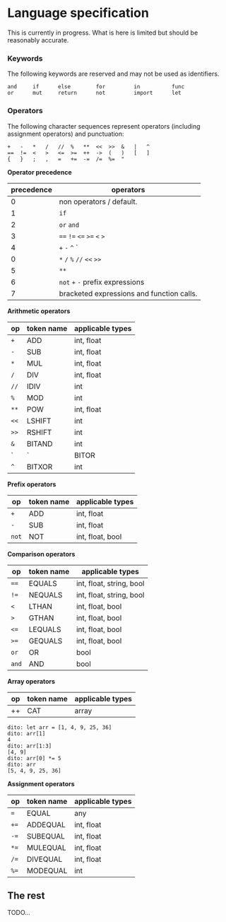 # Language specification

This is currently in progress. What is here is limited but should be reasonably accurate.

### Keywords

The following keywords are reserved and may not be used as identifiers.

```
and     if      else        for         in          func
or      mut     return      not         import      let
```

### Operators

The following character sequences represent operators (including assignment operators) and punctuation:

```
+   -   *   /   //  %   **  <<  >>  &   |   ^
==  !=  <   >   <=  >=  ++  ->  (   )   [   ]
{   }   ;   ,   =   +=  -=  /=  %=  "
```

**Operator precedence**

|precedence|operators|
|---|---|
|0|non operators / default.|
|1|`if`|
|2|`or` `and`|
|3|`==` `!=` `<=` `>=` `<` `>`|
|4|`+` `-` `^` `|` `&`|
|0|`*` `/` `%` `//` `<<` `>>`|
|5|`**`|
|6|`not` `+` `-` prefix expressions|
|7|bracketed expressions and function calls. |

**Arithmetic operators**

|op|token name|applicable types|
|---|---|---|
|`+`|ADD|int, float|
|`-`|SUB|int, float|
|`*`|MUL|int, float|
|`/`|DIV|int, float|
|`//`|IDIV|int|
|`%`|MOD|int|
|`**`|POW|int, float|
|`<<`|LSHIFT|int|
|`>>`|RSHIFT|int|
|`&`|BITAND|int|
|`|`|BITOR|int|
|`^`|BITXOR|int|

**Prefix operators**

|op|token name|applicable types|
|---|---|---|
|`+`|ADD|int, float|
|`-`|SUB|int, float|
|`not`|NOT|int, float, bool|


**Comparison operators**

|op|token name|applicable types|
|---|---|---|
|`==`|EQUALS|int, float, string, bool|
|`!=`|NEQUALS|int, float, string, bool|
|`<`|LTHAN|int, float, bool|
|`>`|GTHAN|int, float, bool|
|`<=`|LEQUALS|int, float, bool|
|`>=`|GEQUALS|int, float, bool|
|`or`|OR|bool|
|`and`|AND|bool|

**Array operators**

|op|token name|applicable types|
|---|---|---|
|++|CAT|array|

```
dito: let arr = [1, 4, 9, 25, 36]
dito: arr[1]
4
dito: arr[1:3]
[4, 9]
dito: arr[0] *= 5
dito: arr
[5, 4, 9, 25, 36]
```

**Assignment operators**

|op|token name|applicable types|
|---|---|---|
|`=`|EQUAL|any|
|`+=`|ADDEQUAL|int, float|
|`-=`|SUBEQUAL|int, float|
|`*=`|MULEQUAL|int, float|
|`/=`|DIVEQUAL|int, float|
|`%=`|MODEQUAL|int|


## The rest

TODO...

